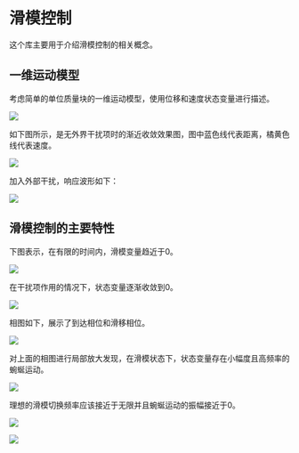 # 滑模控制
这个库主要用于介绍滑模控制的相关概念。

## 一维运动模型

考虑简单的单位质量块的一维运动模型，使用位移和速度状态变量进行描述。

![](https://raw.githubusercontent.com/zgh551/FigureBed/master/img/20191220200846.png)

如下图所示，是无外界干扰项时的渐近收敛效果图，图中蓝色线代表距离，橘黄色线代表速度。

![](https://raw.githubusercontent.com/zgh551/FigureBed/master/img/20191220194837.png#pic_center)

加入外部干扰，响应波形如下：

![](https://raw.githubusercontent.com/zgh551/FigureBed/master/img/20191220194841.png#pic_center)

## 滑模控制的主要特性

下图表示，在有限的时间内，滑模变量趋近于0。

![](https://raw.githubusercontent.com/zgh551/FigureBed/master/img/20191221143643.png)

在干扰项作用的情况下，状态变量逐渐收敛到0。

![](https://raw.githubusercontent.com/zgh551/FigureBed/master/img/20191221143647.png)

相图如下，展示了到达相位和滑移相位。

![](https://raw.githubusercontent.com/zgh551/FigureBed/master/img/20191221143650.png)

对上面的相图进行局部放大发现，在滑模状态下，状态变量存在小幅度且高频率的蜿蜒运动。

![](https://raw.githubusercontent.com/zgh551/FigureBed/master/img/20191221144252.png)

理想的滑模切换频率应该接近于无限并且蜿蜒运动的振幅接近于0。

![](https://raw.githubusercontent.com/zgh551/FigureBed/master/img/Figure_7.png)

![](https://raw.githubusercontent.com/zgh551/FigureBed/master/img/20191222084921.png)

